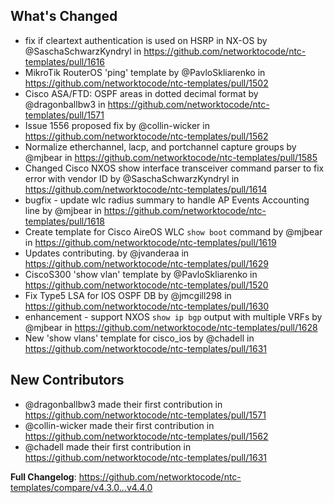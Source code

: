 ## What's Changed
* fix if cleartext authentication is used on HSRP in NX-OS by @SaschaSchwarzKyndryl in https://github.com/networktocode/ntc-templates/pull/1616
* MikroTik RouterOS 'ping' template by @PavloSkliarenko in https://github.com/networktocode/ntc-templates/pull/1502
* Cisco ASA/FTD: OSPF areas in dotted decimal format by @dragonballbw3 in https://github.com/networktocode/ntc-templates/pull/1571
* Issue 1556 proposed fix by @collin-wicker in https://github.com/networktocode/ntc-templates/pull/1562
* Normalize etherchannel, lacp, and portchannel capture groups by @mjbear in https://github.com/networktocode/ntc-templates/pull/1585
* Changed Cisco NXOS show interface transceiver command parser to fix error with vendor ID by @SaschaSchwarzKyndryl in https://github.com/networktocode/ntc-templates/pull/1614
* bugfix - update wlc radius summary to handle AP Events Accounting line by @mjbear in https://github.com/networktocode/ntc-templates/pull/1618
* Create template for Cisco AireOS WLC `show boot` command by @mjbear in https://github.com/networktocode/ntc-templates/pull/1619
* Updates contributing. by @jvanderaa in https://github.com/networktocode/ntc-templates/pull/1629
* CiscoS300 'show vlan' template by @PavloSkliarenko in https://github.com/networktocode/ntc-templates/pull/1520
* Fix Type5 LSA for IOS OSPF DB by @jmcgill298 in https://github.com/networktocode/ntc-templates/pull/1630
* enhancement - support NXOS `show ip bgp` output with multiple VRFs by @mjbear in https://github.com/networktocode/ntc-templates/pull/1628
* New 'show vlans' template for cisco_ios by @chadell in https://github.com/networktocode/ntc-templates/pull/1631

## New Contributors
* @dragonballbw3 made their first contribution in https://github.com/networktocode/ntc-templates/pull/1571
* @collin-wicker made their first contribution in https://github.com/networktocode/ntc-templates/pull/1562
* @chadell made their first contribution in https://github.com/networktocode/ntc-templates/pull/1631

**Full Changelog**: https://github.com/networktocode/ntc-templates/compare/v4.3.0...v4.4.0